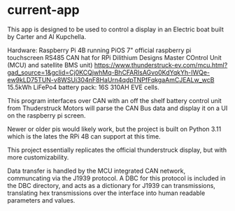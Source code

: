 # current-app
This app is designed to be used to control a display in an Electric boat built by Carter and Al Kupchella.

Hardware:
Raspberry Pi 4B running PiOS
7" official raspberry pi touchscreen 
RS485 CAN hat for RPi
Dilithium Designs Master COntrol Unit (MCU) and satellite BMS unit) https://www.thunderstruck-ev.com/mcu.html?gad_source=1&gclid=Cj0KCQjwhMq-BhCFARIsAGvo0KdYqkYh-IWQe-ew9kLD75TUN-v8WSUi304nF8HaUrn4qdpTNPfFqkgaAmCJEALw_wcB
15.5kWh LiFePo4 battery pack: 16S 310AH EVE cells.

This program interfaces over CAN with an off the shelf battery control unit from Thuderstruck Motors will parse the CAN Bus data and display it on a UI on the raspberry pi screen. 

Newer or older pis would likely work, but the project is built on Python 3.11 which is the lates the RPi 4B can support at this time.

This project essentially replicates the official thunderstruck display, but with more customizability.

Data transfer is handled by the MCU integrated CAN network, communcating via the J1939 protocol.  A DBC for this protocol is included in the DBC directory, and acts as a dictionary for J1939 can transmissions, translating hex transmissions over the interface into human readable parameters and values.  



